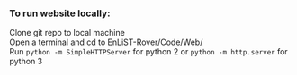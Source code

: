 <h3>To run website locally:</h3>
<p>
	Clone git repo to local machine<br>
	Open a terminal and cd to EnLiST-Rover/Code/Web/<br>
	Run <code>python -m SimpleHTTPServer</code> for python 2 or <code>python -m http.server</code> for python 3
</p>
